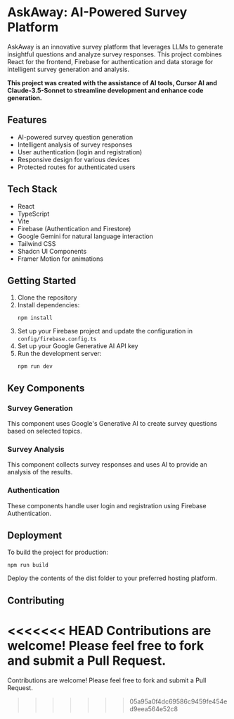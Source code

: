 # AskAway: AI-Powered Survey Platform

AskAway is an innovative survey platform that leverages LLMs to generate insightful questions and analyze survey responses. This project combines React for the frontend, Firebase for authentication and data storage for intelligent survey generation and analysis.

**This project was created with the assistance of AI tools, Cursor AI and Claude-3.5-Sonnet to streamline development and enhance code generation.**

## Features

- AI-powered survey question generation
- Intelligent analysis of survey responses
- User authentication (login and registration)
- Responsive design for various devices
- Protected routes for authenticated users

## Tech Stack

- React
- TypeScript
- Vite
- Firebase (Authentication and Firestore)
- Google Gemini for natural language interaction
- Tailwind CSS
- Shadcn UI Components
- Framer Motion for animations


## Getting Started

1. Clone the repository
2. Install dependencies:
   ```
   npm install
   ```
3. Set up your Firebase project and update the configuration in `config/firebase.config.ts`
4. Set up your Google Generative AI API key 
5. Run the development server:
   ```
   npm run dev
   ```

## Key Components

### Survey Generation
This component uses Google's Generative AI to create survey questions based on selected topics.

### Survey Analysis
This component collects survey responses and uses AI to provide an analysis of the results.

### Authentication
These components handle user login and registration using Firebase Authentication.

## Deployment
To build the project for production:
```
npm run build
```
Deploy the contents of the dist folder to your preferred hosting platform.

## Contributing

<<<<<<< HEAD
Contributions are welcome! Please feel free to fork and submit a Pull Request.
=======
Contributions are welcome! Please feel free to fork and submit a Pull Request.
>>>>>>> 05a95a0f4dc69586c9459fe454ed9eea564e52c8
